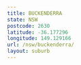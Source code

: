 ```yaml
---
title: BUCKENDERRA
state: NSW
postcode: 2630
latitude: -36.177296
longitude: 149.129166
url: /nsw/buckenderra/
layout: suburb
---
```

